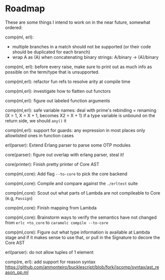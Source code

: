 # Roadmap

These are some things I intend to work on in the near future,
somewhat ordered:

comp(ml, erl):
  * multiple branches in a match should not be supported (or their code should
    be duplicated for each branch)
  * wrap A as (A) when concatenating binary strings: A/binary -> (A)/binary

comp(ml, erl): before every raise, make sure to print out as much info as possible
  on the term/type that is unsupported.

comp(ml,erl): refactor fun refs to resolve arity at compile time

comp(ml,erl): investigate how to flatten out functors

comp(ml,erl): figure out labeled function arguments

comp(ml,erl): safe variable names:
  deal with prime's
  rebinding = renaming (X = 1, X = X + 1, becomes X2 = X + 1)
  if a type variable is unbound on the return side, we should `any()` it

comp(ml,erl): support for guards:
  any expression in most places
  only allowlisted ones in function cases

erl(parser): Extend Erlang parser to parse some OTP modules

core(parser): figure out overlap with erlang parser, steal it!

core(printer): Finish pretty printer of Core AST

comp(ml,core): Add flag `--to-core` to pick the core backend

comp(ml,core): Compile and compare against the `./erltest` suite

comp(ml,core): Scout out what parts of Lambda are not compileable to Core (e.g, `Passign`)

comp(ml,core): Finish mapping from Lambda

comp(ml,core): Brainstorm ways to verify the semantics have not changed from
  `erlc +to_core` to `caramelc compile --to-core`

comp(ml,core): Figure out what type information is available at Lambda stage
  and if it makes sense to use that, or pull in the Signature to decore the
  Core AST

erl(parser): do not allow tuples of 1 element

comp(re, erl):
  add support for reason syntax
  https://github.com/anmonteiro/bucklescript/blob/fork/jscomp/syntax/ast_reason_pp.ml
